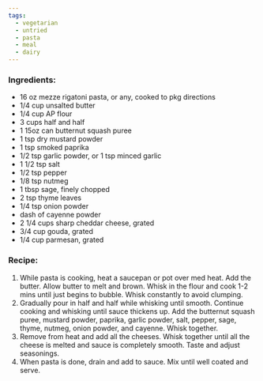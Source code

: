 ```yaml
---
tags:
  - vegetarian
  - untried
  - pasta
  - meal
  - dairy
---
```

### Ingredients:
- 16 oz mezze rigatoni pasta, or any, cooked to pkg directions
- 1/4 cup unsalted butter
- 1/4 cup AP flour
- 3 cups half and half
- 1 15oz can butternut squash puree
- 1 tsp dry mustard powder
- 1 tsp smoked paprika 
- 1/2 tsp garlic powder, or 1 tsp minced garlic
- 1 1/2 tsp salt 
- 1/2 tsp pepper
- 1/8 tsp nutmeg
- 1 tbsp sage, finely chopped
- 2 tsp thyme leaves
- 1/4 tsp onion powder
- dash of cayenne powder
- 2 1/4 cups sharp cheddar cheese, grated
- 3/4 cup gouda, grated
- 1/4 cup parmesan, grated

### Recipe:
1. While pasta is cooking, heat a saucepan or pot over med heat. Add the butter. Allow butter to melt and brown. Whisk in the flour and cook 1-2 mins until just begins to bubble. Whisk constantly to avoid clumping. 
2. Gradually pour in half and half while whisking until smooth. Continue cooking and whisking until sauce thickens up. Add the butternut squash puree, mustard powder, paprika, garlic powder, salt, pepper, sage, thyme, nutmeg, onion powder, and cayenne. Whisk together. 
3. Remove from heat and add all the cheeses. Whisk together until all the cheese is melted and sauce is completely smooth. Taste and adjust seasonings. 
4. When pasta is done, drain and add to sauce. Mix until well coated and serve. 